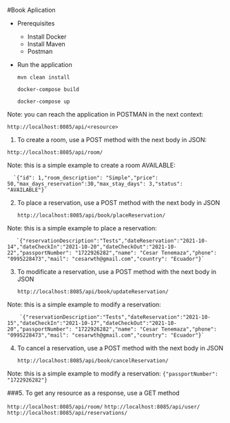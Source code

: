#Book Aplication
* Prerequisites
  * Install Docker
  * Install Maven
  * Postman
  

* Run the application

  `mvn clean install`
  
  `docker-compose build`

  `docker-compose up`

Note: you can reach the application in POSTMAN in the next context:
  
  `http://localhost:8085/api/<resource>`

1. To create a room, use a POST method with the next body in JSON:

  `http://localhost:8085/api/room/`


Note: this is a simple example to create a room AVAILABLE:

      `{"id": 1,"room_description": "Simple","price": 50,"max_days_reservation":30,"max_stay_days": 3,"status": "AVAILABLE"}`

2. To place a reservation, use a POST method with the next body in JSON
   
   `http://localhost:8085/api/book/placeReservation/`


Note: this is a simple example to place a reservation:

       `{"reservationDescription":"Tests","dateReservation":"2021-10-14","dateCheckIn":"2021-10-20","dateCheckOut":"2021-10-22","passportNumber": "1722926282","name": "Cesar Tenemaza","phone": "0995228473","mail": "cesarwth@gmail.com","country": "Ecuador"}`

3. To modificate a reservation, use a POST method with the next body in JSON

   `http://localhost:8085/api/book/updateReservation/`


Note: this is a simple example to modify a reservation:

        `{"reservationDescription":"Tests","dateReservation":"2021-10-15","dateCheckIn":"2021-10-17","dateCheckOut":"2021-10-20","passportNumber": "1722926282","name": "Cesar Tenemaza","phone": "0995228473","mail": "cesarwth@gmail.com","country": "Ecuador"}`

4. To cancel a reservation, use a POST method with the next body in JSON

   `http://localhost:8085/api/book/cancelReservation/`


Note: this is a simple example to modify a reservation:
       `{"passportNumber": "1722926282"}`


###5. To get any resource as a response, use a GET method

 `http://localhost:8085/api/room/`
 `http://localhost:8085/api/user/`
 `http://localhost:8085/api/reservations/`



